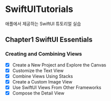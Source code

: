 # SwiftUITutorials
애플에서 제공하는 SwiftUI 튜토리얼 실습

## Chapter1 SwiftUI Essentials
### Creating and Combining Views
- [x] Create a New Project and Explore the Canvas
- [x] Customize the Text View
- [x] Combine Views Using Stacks
- [x] Create a Custom Image View
- [x] Use SwiftUI Views From Other Frameworks
- [x] Compose the Detail View
